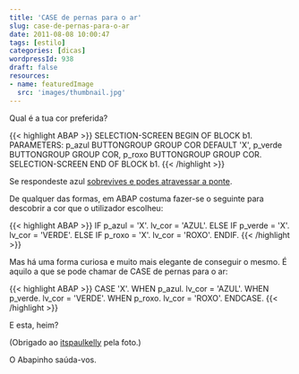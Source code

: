 ```yaml
---
title: 'CASE de pernas para o ar'
slug: case-de-pernas-para-o-ar
date: 2011-08-08 10:00:47
tags: [estilo]
categories: [dicas]
wordpressId: 938
draft: false
resources:
- name: featuredImage
  src: 'images/thumbnail.jpg'
---
```

Qual é a tua cor preferida?


{{< highlight ABAP >}}
SELECTION-SCREEN BEGIN OF BLOCK b1.
PARAMETERS: p_azul BUTTONGROUP GROUP COR DEFAULT 'X',
            p_verde BUTTONGROUP GROUP COR,
            p_roxo BUTTONGROUP GROUP COR.
SELECTION-SCREEN END OF BLOCK b1.
{{< /highlight >}}

Se respondeste azul [sobrevives e podes atravessar a ponte][1].

De qualquer das formas, em ABAP costuma fazer-se o seguinte para descobrir a cor que o utilizador escolheu:


{{< highlight ABAP >}}
IF p_azul = 'X'.
  lv_cor = 'AZUL'.
ELSE IF p_verde = 'X'.
  lv_cor = 'VERDE'.
ELSE IF p_roxo = 'X'.
  lv_cor = 'ROXO'.
ENDIF.
{{< /highlight >}}

Mas há uma forma curiosa e muito mais elegante de conseguir o mesmo. É aquilo a que se pode chamar de CASE de pernas para o ar:


{{< highlight ABAP >}}
CASE 'X'.
  WHEN p_azul.
    lv_cor = 'AZUL'.
  WHEN p_verde.
    lv_cor = 'VERDE'.
  WHEN p_roxo.
    lv_cor = 'ROXO'.
ENDCASE.
{{< /highlight >}}

E esta, heim?

(Obrigado ao [itspaulkelly][2] pela foto.)

O Abapinho saúda-vos.

   [1]: https://www.youtube.com/watch?v=wTuojHso3YA
   [2]: https://www.flickr.com/photos/itspaulkelly/3366424586/
